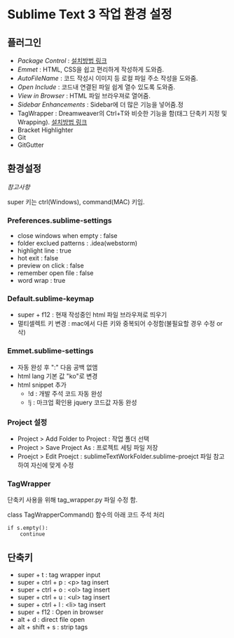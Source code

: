 # Sublime Text 3 작업 환경 설정 #


## 플러그인 ##

* *Package Control* : [설치방법 링크](https://sublime.wbond.net/installation)
* *Emmet* : HTML, CSS을 쉽고 편리하게 작성하게 도와즘.
* *AutoFileName* : 코드 작성시 이미지 등 로컬 파일 주소 작성을 도와줌.
* *Open Include* : 코드내 연결된 파일 쉽게 열수 있도록 도와줌.
* *View in Browser* : HTML 파일 브라우져로 열어줌.
* *Sidebar Enhancements* : Sidebar에 더 많은 기능을 넣어줌.정
* TagWrapper : Dreamweaver의 Ctrl+T와 비슷한 기능을 함(태그 단축키 지정 및 Wrapping). [설치방법 링크](https://github.com/ignacysokolowski/SublimeTagWrapper)
* Bracket Highlighter
* Git
* GitGutter


## 환경설정 ##

*참고사항*

super 키는 ctrl(Windows), command(MAC) 키임.


### Preferences.sublime-settings ###

* close windows when empty : false
* folder exclued patterns : .idea(webstorm)
* highlight line : true
* hot exit : false
* preview on click : false
* remember open file : false
* word wrap : true

### Default.sublime-keymap ###

* super + f12 : 현재 작성중인 html 파일 브라우져로 띄우기
* 멀티셀렉트 키 변경 : mac에서 다른 키와 중복되어 수정함(불필요할 경우 수정 or 삭)

### Emmet.sublime-settings ###

* 자동 완성 후 ":" 다음 공백 없앰
* html lang 기본 값 "ko"로 변경
* html snippet 추가
 	* !d : 개발 주석 코드 자동 완성
	* !j : 마크업 확인용 jquery 코드값 자동 완성

### Project 설정 ###

* Project > Add Folder to Project : 작업 폴더 선택
* Project > Save Project As : 프로젝트 세팅 파일 저장
* Proejct > Edit Proejct : sublimeTextWorkFolder.sublime-proejct 파일 참고하여 자신에 맞게 수정

### TagWrapper ###

단축키 사용을 위해 tag_wrapper.py 파일 수정 함.

class TagWrapperCommand() 함수의 아래 코드 주석 처리

	if s.empty():
		continue


## 단축키 ##

* super + t : tag wrapper input
* super + ctrl + p : <p\> tag insert
* super + ctrl + o : <ol\> tag insert
* super + ctrl + u : <ul\> tag insert
* super + ctrl + l : <li\> tag insert
* super + f12 : Open in browser
* alt + d : direct file open
* alt + shift + s : strip tags





